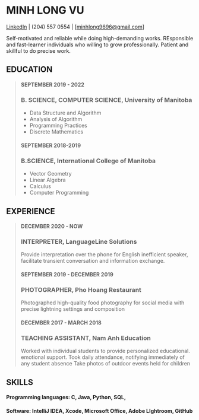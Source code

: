 # MINH LONG VU
[LinkedIn](linkedin.com/in/longvux/) | (204) 557 0554 | [minhlong9696@gmail.com]

Self-motivated and reliable while doing high-demanding works. REsponsible and fast-learner individuals who willing to grow professionally. Patient and skillful to do precise work.

## EDUCATION
> #### SEPTEMBER 2019 - 2022
> ### B. SCIENCE, COMPUTER SCIENCE, University of Manitoba
>* Data Structure and Algorithm
>* Analysis of Algorithm
>* Programming Practices
>* Discrete Mathematics 
>
> #### SEPTEMBER 2018-2019
> ### B.SCIENCE, International College of Manitoba
>* Vector Geometry
>* Linear Algebra
>* Calculus
>* Computer Programming

## EXPERIENCE
> #### DECEMBER 2020 - NOW
> ### INTERPRETER, LanguageLine Solutions
> Provide interpretation over the phone for English inefficient speaker, facilitate transient conversation and information exchange.
> 
> #### SEPTEMBER 2019 - DECEMBER 2019
> ### PHOTOGRAPHER, Pho Hoang Restaurant
> Photographed high-quality food photography for social media with precise lightning settings and composition
> 
> #### DECEMBER 2017 - MARCH 2018
> ### TEACHING ASSISTANT, Nam Anh Education
> Worked with individual students to provide personalized educational. emotional support.
> Took daily attendance, notifying immediately of any student absence
> Take photos of outdoor events held for children

## SKILLS
#### Programming languages: C, Java, Python, SQL, 
#### Software: IntelliJ IDEA, Xcode, Microsoft Office, Adobe LIghtroom, GitHub
